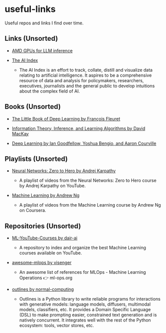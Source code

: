 # useful-links

Useful repos and links I find over time.

## Links (Unsorted)

- [AMD GPUs for LLM inference](https://blog.mlc.ai/2023/08/09/Making-AMD-GPUs-competitive-for-LLM-inference)

- [The AI Index](https://www.aiindex.org/)

  - The AI Index is an effort to track, collate, distill and visualize data relating to artificial intelligence. It aspires to be a comprehensive resource of data and analysis for policymakers, researchers, executives, journalists and the general public to develop intuitions about the complex field of AI.

## Books (Unsorted)

- [The Little Book of Deep Learning by François Fleuret](https://fleuret.org/public/lbdl.pdf)

- [Information Theory, Inference, and Learning Algorithms by David MacKay](https://inference.org.uk/itila/book.html)

- [Deep Learning by Ian Goodfellow, Yoshua Bengio, and Aaron Courville](https://www.deeplearningbook.org/)

## Playlists (Unsorted)

- [Neural Networks: Zero to Hero by Andrej Karpathy](https://www.youtube.com/playlist?list=PLAqhIrjkxbuWI23v9cThsA9GvCAUhRvKZ&ab_channel=3Blue1Brown)

  - A playlist of videos from the Neural Networks: Zero to Hero course by Andrej Karpathy on YouTube.

- [Machine Learning by Andrew Ng](https://www.youtube.com/watch?v=jGwO_UgTS7I&list=PLoROMvodv4rMiGQp3WXShtMGgzqpfVfbU&ab_channel=StanfordOnline)

  - A playlist of videos from the Machine Learning course by Andrew Ng on Coursera.

## Repositories (Unsorted)

- [ML-YouTube-Courses by dair-ai](https://github.com/dair-ai/ML-YouTube-Courses)

  - A repository to index and organize the best Machine Learning courses available on YouTube.

- [awesome-mlops by visenger](https://github.com/visenger/awesome-mlops)

  - An awesome list of references for MLOps - Machine Learning Operations 👉 ml-ops.org

- [outlines by normal-computing](https://github.com/normal-computing/outlines)

  - Outlines is a Python library to write reliable programs for interactions with generative models: language models, diffusers, multimodal models, classifiers, etc. It provides a Domain Specific Language (DSL) to make prompting easier, constrained text generation and is natively concurrent. It integrates well with the rest of the Python ecosystem: tools, vector stores, etc.

